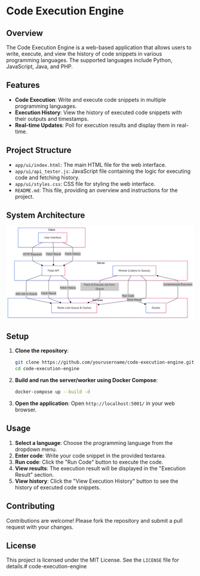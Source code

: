 # Code Execution Engine

## Overview

The Code Execution Engine is a web-based application that allows users to write, execute, and view the history of code snippets in various programming languages. The supported languages include Python, JavaScript, Java, and PHP.

## Features

- **Code Execution**: Write and execute code snippets in multiple programming languages.
- **Execution History**: View the history of executed code snippets with their outputs and timestamps.
- **Real-time Updates**: Poll for execution results and display them in real-time.

## Project Structure

- `app/ui/index.html`: The main HTML file for the web interface.
- `app/ui/api_tester.js`: JavaScript file containing the logic for executing code and fetching history.
- `app/ui/styles.css`: CSS file for styling the web interface.
- `README.md`: This file, providing an overview and instructions for the project.

## System Architecture

[![System Architecture](./system_architecture.png)](./system_architecture.png)

## Setup

1. **Clone the repository**:
    ```sh
    git clone https://github.com/yourusername/code-execution-engine.git
    cd code-execution-engine
    ```

2. **Build and run the server/worker using Docker Compose**:
    ```sh
    docker-compose up --build -d
    ```

3. **Open the application**:
    Open `http://localhost:5001/` in your web browser.

## Usage

1. **Select a language**: Choose the programming language from the dropdown menu.
2. **Enter code**: Write your code snippet in the provided textarea.
3. **Run code**: Click the "Run Code" button to execute the code.
4. **View results**: The execution result will be displayed in the "Execution Result" section.
5. **View history**: Click the "View Execution History" button to see the history of executed code snippets.

## Contributing

Contributions are welcome! Please fork the repository and submit a pull request with your changes.

## License

This project is licensed under the MIT License. See the `LICENSE` file for details.# code-execution-engine